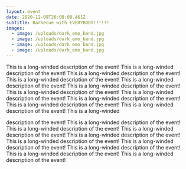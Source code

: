 ```yaml
---
layout: event
date: 2020-12-09T20:08:08.461Z
subTitle: Barbecue with EVERYBODY!!!!!!
images:
  - image: /uploads/dark_emo_band.jpg
  - image: /uploads/dark_emo_band.jpg
  - image: /uploads/dark_emo_band.jpg
  - image: /uploads/dark_emo_band.jpg
---
```


This is a long-winded description of the event! This is a long-winded description of the event! This is a long-winded description of the event! This is a long-winded description of the event! This is a long-winded description of the event! This is a long-winded description of the event! This is a long-winded description of the event! This is a long-winded description of the event! This is a long-winded description of the event! This is a long-winded description of the event! This is a long-winded description of the event! This is a long-winded

description of the event! This is a long-winded description of the event! This is a long-winded description of the event! This is a long-winded description of the event! This is a long-winded description of the event! This is a long-winded description of the event! This is a long-winded description of the event! This is a long-winded description of the event! This is a long-winded description of the event! This is a long-winded description of the event!
